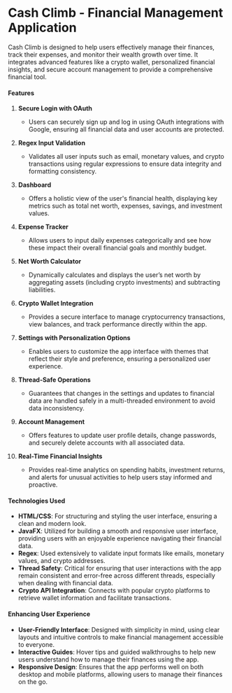 # Cash Climb - Financial Management Application

Cash Climb is designed to help users effectively manage their finances, track their expenses, and monitor their wealth growth over time. It integrates advanced features like a crypto wallet, personalized financial insights, and secure account management to provide a comprehensive financial tool.

#### Features

1. **Secure Login with OAuth**
    - Users can securely sign up and log in using OAuth integrations with Google, ensuring all financial data and user accounts are protected.

2. **Regex Input Validation**
    - Validates all user inputs such as email, monetary values, and crypto transactions using regular expressions to ensure data integrity and formatting consistency.

3. **Dashboard**
    - Offers a holistic view of the user's financial health, displaying key metrics such as total net worth, expenses, savings, and investment values.

4. **Expense Tracker**
    - Allows users to input daily expenses categorically and see how these impact their overall financial goals and monthly budget.

5. **Net Worth Calculator**
    - Dynamically calculates and displays the user’s net worth by aggregating assets (including crypto investments) and subtracting liabilities.

6. **Crypto Wallet Integration**
    - Provides a secure interface to manage cryptocurrency transactions, view balances, and track performance directly within the app.

7. **Settings with Personalization Options**
    - Enables users to customize the app interface with themes that reflect their style and preference, ensuring a personalized user experience.

8. **Thread-Safe Operations**
    - Guarantees that changes in the settings and updates to financial data are handled safely in a multi-threaded environment to avoid data inconsistency.

9. **Account Management**
    - Offers features to update user profile details, change passwords, and securely delete accounts with all associated data.

10. **Real-Time Financial Insights**
    - Provides real-time analytics on spending habits, investment returns, and alerts for unusual activities to help users stay informed and proactive.

#### Technologies Used

- **HTML/CSS**: For structuring and styling the user interface, ensuring a clean and modern look.
- **JavaFX**: Utilized for building a smooth and responsive user interface, providing users with an enjoyable experience navigating their financial data.
- **Regex**: Used extensively to validate input formats like emails, monetary values, and crypto addresses.
- **Thread Safety**: Critical for ensuring that user interactions with the app remain consistent and error-free across different threads, especially when dealing with financial data.
- **Crypto API Integration**: Connects with popular crypto platforms to retrieve wallet information and facilitate transactions.

#### Enhancing User Experience

- **User-Friendly Interface**: Designed with simplicity in mind, using clear layouts and intuitive controls to make financial management accessible to everyone.
- **Interactive Guides**: Hover tips and guided walkthroughs to help new users understand how to manage their finances using the app.
- **Responsive Design**: Ensures that the app performs well on both desktop and mobile platforms, allowing users to manage their finances on the go.

